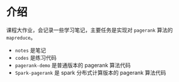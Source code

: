 # 介绍

课程大作业，会记录一些学习笔记，主要任务是实现对 `pagerank` 算法的 `mapreduce`。

- `notes` 是笔记
- `codes` 是练习代码
- `pagerank-demo` 是普通版本的 pagerank 算法代码
- `Spark-pagerank` 是 spark 分布式计算版本的 pagerank 算法代码